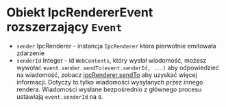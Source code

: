 # Obiekt IpcRendererEvent rozszerzający `Event`

* `sender` IpcRenderer - instancja `IpcRenderer` która pierwotnie emitowała zdarzenie
* `senderId` Integer - id `WebContents`, który wysłał wiadomość, możesz wywołać `event.sender.sendTo(event.senderId, ...)` aby odpowiedzieć na wiadomość, zobacz [ipcRenderer.sendTo](#ipcrenderersendtowindowid-channel--arg1-arg2-) aby uzyskać więcej informacji. Dotyczy to tylko wiadomości wysyłanych przez innego rendera. Wiadomości wysłane bezpośrednio z głównego procesu ustawiają `event.senderId` na `0`.